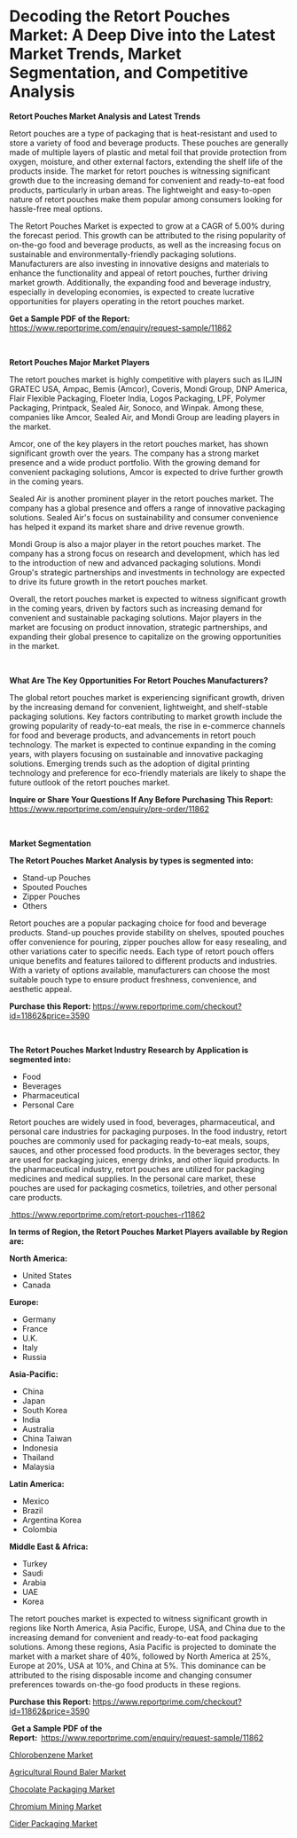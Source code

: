 <p><h1>Decoding the Retort Pouches Market: A Deep Dive into the Latest Market Trends, Market Segmentation, and Competitive Analysis</h1></p><p><strong>Retort Pouches Market Analysis and Latest Trends</strong></p>
<p><p>Retort pouches are a type of packaging that is heat-resistant and used to store a variety of food and beverage products. These pouches are generally made of multiple layers of plastic and metal foil that provide protection from oxygen, moisture, and other external factors, extending the shelf life of the products inside. The market for retort pouches is witnessing significant growth due to the increasing demand for convenient and ready-to-eat food products, particularly in urban areas. The lightweight and easy-to-open nature of retort pouches make them popular among consumers looking for hassle-free meal options.</p><p>The Retort Pouches Market is expected to grow at a CAGR of 5.00% during the forecast period. This growth can be attributed to the rising popularity of on-the-go food and beverage products, as well as the increasing focus on sustainable and environmentally-friendly packaging solutions. Manufacturers are also investing in innovative designs and materials to enhance the functionality and appeal of retort pouches, further driving market growth. Additionally, the expanding food and beverage industry, especially in developing economies, is expected to create lucrative opportunities for players operating in the retort pouches market.</p></p>
<p><strong>Get a Sample PDF of the Report:&nbsp;</strong> <a href="https://www.reportprime.com/enquiry/request-sample/11862">https://www.reportprime.com/enquiry/request-sample/11862</a></p>
<p>&nbsp;</p>
<p><strong>Retort Pouches Major Market Players</strong></p>
<p><p>The retort pouches market is highly competitive with players such as ILJIN GRATEC USA, Ampac, Bemis (Amcor), Coveris, Mondi Group, DNP America, Flair Flexible Packaging, Floeter India, Logos Packaging, LPF, Polymer Packaging, Printpack, Sealed Air, Sonoco, and Winpak. Among these, companies like Amcor, Sealed Air, and Mondi Group are leading players in the market.</p><p>Amcor, one of the key players in the retort pouches market, has shown significant growth over the years. The company has a strong market presence and a wide product portfolio. With the growing demand for convenient packaging solutions, Amcor is expected to drive further growth in the coming years.</p><p>Sealed Air is another prominent player in the retort pouches market. The company has a global presence and offers a range of innovative packaging solutions. Sealed Air's focus on sustainability and consumer convenience has helped it expand its market share and drive revenue growth.</p><p>Mondi Group is also a major player in the retort pouches market. The company has a strong focus on research and development, which has led to the introduction of new and advanced packaging solutions. Mondi Group's strategic partnerships and investments in technology are expected to drive its future growth in the retort pouches market.</p><p>Overall, the retort pouches market is expected to witness significant growth in the coming years, driven by factors such as increasing demand for convenient and sustainable packaging solutions. Major players in the market are focusing on product innovation, strategic partnerships, and expanding their global presence to capitalize on the growing opportunities in the market.</p></p>
<p>&nbsp;</p>
<p><strong>What Are The Key Opportunities For Retort Pouches Manufacturers?</strong></p>
<p><p>The global retort pouches market is experiencing significant growth, driven by the increasing demand for convenient, lightweight, and shelf-stable packaging solutions. Key factors contributing to market growth include the growing popularity of ready-to-eat meals, the rise in e-commerce channels for food and beverage products, and advancements in retort pouch technology. The market is expected to continue expanding in the coming years, with players focusing on sustainable and innovative packaging solutions. Emerging trends such as the adoption of digital printing technology and preference for eco-friendly materials are likely to shape the future outlook of the retort pouches market.</p></p>
<p><strong>Inquire or Share Your Questions If Any Before Purchasing This Report:</strong> <a href="https://www.reportprime.com/enquiry/pre-order/11862">https://www.reportprime.com/enquiry/pre-order/11862</a></p>
<p>&nbsp;</p>
<p><strong>Market Segmentation</strong></p>
<p><strong>The Retort Pouches Market Analysis by types is segmented into:</strong></p>
<p><ul><li>Stand-up Pouches</li><li>Spouted Pouches</li><li>Zipper Pouches</li><li>Others</li></ul></p>
<p><p>Retort pouches are a popular packaging choice for food and beverage products. Stand-up pouches provide stability on shelves, spouted pouches offer convenience for pouring, zipper pouches allow for easy resealing, and other variations cater to specific needs. Each type of retort pouch offers unique benefits and features tailored to different products and industries. With a variety of options available, manufacturers can choose the most suitable pouch type to ensure product freshness, convenience, and aesthetic appeal.</p></p>
<p><strong>Purchase this Report:&nbsp;</strong><a href="https://www.reportprime.com/checkout?id=11862&price=3590">https://www.reportprime.com/checkout?id=11862&price=3590</a></p>
<p>&nbsp;</p>
<p><strong>The Retort Pouches Market Industry Research by Application is segmented into:</strong></p>
<p><ul><li>Food</li><li>Beverages</li><li>Pharmaceutical</li><li>Personal Care</li></ul></p>
<p><p>Retort pouches are widely used in food, beverages, pharmaceutical, and personal care industries for packaging purposes. In the food industry, retort pouches are commonly used for packaging ready-to-eat meals, soups, sauces, and other processed food products. In the beverages sector, they are used for packaging juices, energy drinks, and other liquid products. In the pharmaceutical industry, retort pouches are utilized for packaging medicines and medical supplies. In the personal care market, these pouches are used for packaging cosmetics, toiletries, and other personal care products.</p></p>
<p><a href="https://www.reportprime.com/retort-pouches-r11862">&nbsp;https://www.reportprime.com/retort-pouches-r11862</a></p>
<p><strong>In terms of Region, the Retort Pouches Market Players available by Region are:</strong></p>
<p>
    <p> <strong> North America: </strong>
        <ul>
            <li>United States</li>
            <li>Canada</li>
        </ul>
        </p> 
    <p> <strong> Europe: </strong>
        <ul>
            <li>Germany</li>
            <li>France</li>
            <li>U.K.</li>
            <li>Italy</li>
            <li>Russia</li>
        </ul>
        </p> 
    <p> <strong> Asia-Pacific: </strong>
        <ul>
            <li>China</li>
            <li>Japan</li>
            <li>South Korea</li>
            <li>India</li>
            <li>Australia</li>
            <li>China Taiwan</li>
            <li>Indonesia</li>
            <li>Thailand</li>
            <li>Malaysia</li>
        </ul>
        </p> 
    <p> <strong> Latin America: </strong>
        <ul>
            <li>Mexico</li>
            <li>Brazil</li>
            <li>Argentina Korea</li>
            <li>Colombia</li>
        </ul>
        </p> 
    <p> <strong> Middle East & Africa: </strong>
        <ul>
            <li>Turkey</li>
            <li>Saudi</li>
            <li>Arabia</li>
            <li>UAE</li>
            <li>Korea</li>
        </ul>
    </p>
    </p>
<p><p>The retort pouches market is expected to witness significant growth in regions like North America, Asia Pacific, Europe, USA, and China due to the increasing demand for convenient and ready-to-eat food packaging solutions. Among these regions, Asia Pacific is projected to dominate the market with a market share of 40%, followed by North America at 25%, Europe at 20%, USA at 10%, and China at 5%. This dominance can be attributed to the rising disposable income and changing consumer preferences towards on-the-go food products in these regions.</p></p>
<p><strong>Purchase this Report: </strong><a href="https://www.reportprime.com/checkout?id=11862&price=3590">https://www.reportprime.com/checkout?id=11862&price=3590</a></p>
<p>&nbsp;<strong>Get a Sample PDF of the Report:&nbsp;&nbsp;</strong><a href="https://www.reportprime.com/enquiry/request-sample/11862">https://www.reportprime.com/enquiry/request-sample/11862</a></p>
<p><strong></strong></p>
<p><p><a href="https://github.com/susanjprice2023/Market-Research-Report-List-2/blob/main/chlorobenzene-market.md">Chlorobenzene Market</a></p><p><a href="https://issuu.com/reportprime-2/docs/agricultural-round-baler-market-siz_03667d6b07d65d">Agricultural Round Baler Market</a></p><p><a href="https://github.com/dmmanir420/Market-Research-Report-List-2/blob/main/chocolate-packaging-market.md">Chocolate Packaging Market</a></p><p><a href="https://github.com/gcimaudf65/Market-Research-Report-List-2/blob/main/chromium-mining-market.md">Chromium Mining Market</a></p><p><a href="https://github.com/sardarp081/Market-Research-Report-List-2/blob/main/cider-packaging-market.md">Cider Packaging Market</a></p></p>